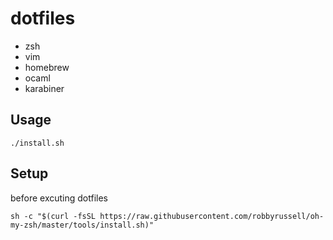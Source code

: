 # dotfiles

- zsh
- vim
- homebrew
- ocaml
- karabiner

## Usage

```
./install.sh
```

## Setup
before excuting dotfiles
```
sh -c "$(curl -fsSL https://raw.githubusercontent.com/robbyrussell/oh-my-zsh/master/tools/install.sh)"
```